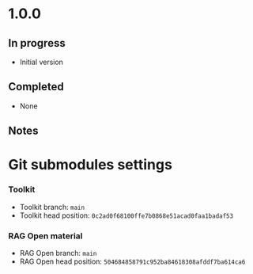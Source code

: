 # 1.0.0

## In progress

- Initial version

## Completed

- None

## Notes

# Git submodules settings

### Toolkit

- Toolkit branch: `main`
- Toolkit head position: `0c2ad0f68100ffe7b0868e51acad0faa1badaf53`

### RAG Open material

- RAG Open branch: `main`
- RAG Open head position: `504684858791c952ba84618308afddf7ba614ca6` 
